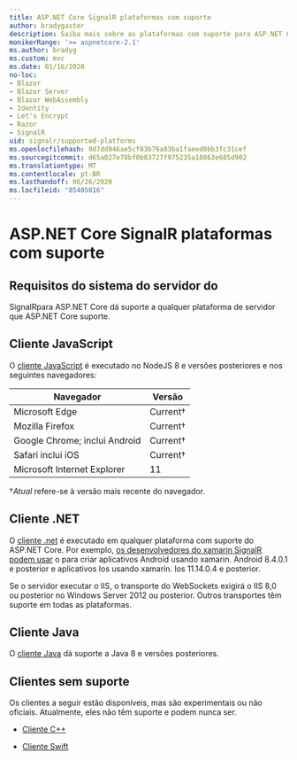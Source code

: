 ```yaml
---
title: ASP.NET Core SignalR plataformas com suporte
author: bradygaster
description: Saiba mais sobre as plataformas com suporte para ASP.NET Core SignalR .
monikerRange: '>= aspnetcore-2.1'
ms.author: bradyg
ms.custom: mvc
ms.date: 01/16/2020
no-loc:
- Blazor
- Blazor Server
- Blazor WebAssembly
- Identity
- Let's Encrypt
- Razor
- SignalR
uid: signalr/supported-platforms
ms.openlocfilehash: 9d7dd946ae5cf83b76a83ba1faeed0bb3fc31cef
ms.sourcegitcommit: d65a027e78bf0b83727f975235a18863e685d902
ms.translationtype: MT
ms.contentlocale: pt-BR
ms.lasthandoff: 06/26/2020
ms.locfileid: "85405816"
---
```

# <a name="aspnet-core-signalr-supported-platforms"></a>ASP.NET Core SignalR plataformas com suporte

## <a name="server-system-requirements"></a>Requisitos do sistema do servidor do

SignalRpara ASP.NET Core dá suporte a qualquer plataforma de servidor que ASP.NET Core suporte.

## <a name="javascript-client"></a>Cliente JavaScript

O [cliente JavaScript](xref:signalr/javascript-client) é executado no NodeJS 8 e versões posteriores e nos seguintes navegadores:

| Navegador                         | Versão         |
| ------------------------------- | --------------- |
| Microsoft Edge                  | Current&dagger; |
| Mozilla Firefox                 | Current&dagger; |
| Google Chrome; inclui Android | Current&dagger; |
| Safari inclui iOS            | Current&dagger; |
| Microsoft Internet Explorer     | 11              |

&dagger;*Atual* refere-se à versão mais recente do navegador.

## <a name="net-client"></a>Cliente .NET

O [cliente .net](xref:signalr/dotnet-client) é executado em qualquer plataforma com suporte do ASP.NET Core. Por exemplo, [os desenvolvedores do xamarin SignalR podem usar](https://github.com/aspnet/Announcements/issues/305) o para criar aplicativos Android usando xamarin. Android 8.4.0.1 e posterior e aplicativos Ios usando xamarin. Ios 11.14.0.4 e posterior.

Se o servidor executar o IIS, o transporte do WebSockets exigirá o IIS 8,0 ou posterior no Windows Server 2012 ou posterior. Outros transportes têm suporte em todas as plataformas.

## <a name="java-client"></a>Cliente Java

O [cliente Java](xref:signalr/java-client) dá suporte a Java 8 e versões posteriores.

## <a name="unsupported-clients"></a>Clientes sem suporte

Os clientes a seguir estão disponíveis, mas são experimentais ou não oficiais. Atualmente, eles não têm suporte e podem nunca ser.

* [Cliente C++](https://github.com/aspnet/SignalR-Client-Cpp)

* [Cliente Swift](https://github.com/moozzyk/SignalR-Client-Swift)
